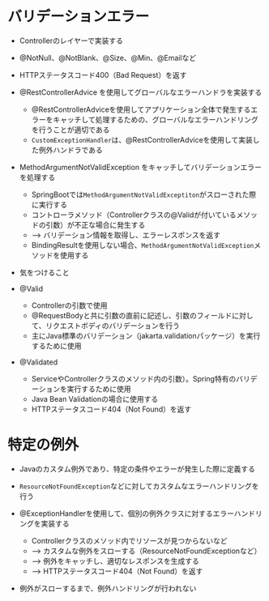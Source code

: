 # バリデーションエラー

- Controllerのレイヤーで実装する
- @NotNull、@NotBlank、@Size、@Min、@Emailなど
- HTTPステータスコード400（Bad Request）を返す
- @RestControllerAdvice を使用してグローバルなエラーハンドラを実装する
    - @RestControllerAdviceを使用してアプリケーション全体で発生するエラーをキャッチして処理するための、グローバルなエラーハンドリングを行うことが適切である
    - `CustomExceptionHandler`は、@RestControllerAdviceを使用して実装した例外ハンドラである
- MethodArgumentNotValidException をキャッチしてバリデーションエラーを処理する

    - SpringBootでは`MethodArgumentNotValidExceptiton`がスローされた際に実行する
    - コントローラメソッド（Controllerクラスの@Validが付いているメソッドの引数）が不正な場合に発生する
    - --> バリデーション情報を取得し、エラーレスポンスを返す
    - BindingResultを使用しない場合、`MethodArgumentNotValidException`メソッドを使用する

- 気をつけること
- @Valid
    - Controllerの引数で使用
    - @RequestBodyと共に引数の直前に記述し、引数のフィールドに対して、リクエストボディのバリデーションを行う
    - 主にJava標準のバリデーション（jakarta.validationパッケージ）を実行するために使用

- @Validated
    - ServiceやControllerクラスのメソッド内の引数）。Spring特有のバリデーションを実行するために使用
    - Java Bean Validationの場合に使用する
    - HTTPステータスコード404（Not Found）を返す

# 特定の例外

- Javaのカスタム例外であり、特定の条件やエラーが発生した際に定義する
- `ResourceNotFoundException`などに対してカスタムなエラーハンドリングを行う
- @ExceptionHandlerを使用して、個別の例外クラスに対するエラーハンドリングを実装する

    - Controllerクラスのメソッド内でリソースが見つからないなど
    - --> カスタムな例外をスローする（ResourceNotFoundExceptionなど）
    - --> 例外をキャッチし、適切なレスポンスを生成する
    - --> HTTPステータスコード404（Not Found）を返す

- 例外がスローするまで、例外ハンドリングが行われない


